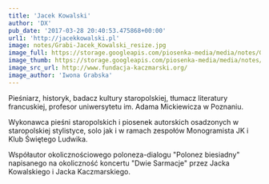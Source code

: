 ```yaml
---
title: 'Jacek Kowalski'
author: 'DX'
pub_date: '2017-03-28 20:40:53.475868+00:00'
url1: 'http://jacekkowalski.pl'
image: notes/Grabi-Jacek_Kowalski_resize.jpg
image_full: https://storage.googleapis.com/piosenka-media/media/notes/Grabi-Jacek_Kowalski_resize.jpg
image_thumb: https://storage.googleapis.com/piosenka-media/media/notes/Grabi-Jacek_Kowalski_resize.jpg.0x300_q85_upscale.jpg
image_src_url: http://www.fundacja-kaczmarski.org/
image_author: 'Iwona Grabska'
---
```


Pieśniarz, historyk, badacz kultury staropolskiej, tłumacz literatury francuskiej, profesor uniwersytetu im. Adama Mickiewicza w Poznaniu.

Wykonawca pieśni staropolskich i piosenek autorskich osadzonych w staropolskiej stylistyce, solo jak i w ramach zespołów Monogramista JK i Klub Świętego Ludwika.

Współautor okolicznościowego poloneza\-dialogu "Polonez biesiadny" napisanego na okoliczność koncertu "Dwie Sarmacje" przez Jacka Kowalskiego i Jacka Kaczmarskiego.